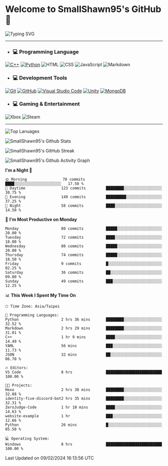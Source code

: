 # Welcome to SmallShawn95's GitHub 👋

![Typing SVG](https://readme-typing-svg.demolab.com/?lines=print("Hello,+world");cout+>>+"Hello,+world!";console.log("Hello,+world!")&center=true&vCenter=true&size=22&random=true)

***
<!-- https://shields.io/, https://simpleicons.org/ -->
* ### 💻 Programming Language
[![C++](https://img.shields.io/badge/-C++-00599C?style=flat-square&logo=cplusplus)](https://cplusplus.com/)
[![Python](https://img.shields.io/badge/-Python-3776AB?style=flat-square&logo=python&logoColor=white)](https://www.python.org/)
![HTML](https://img.shields.io/badge/-HTML-E34F26?style=flat-square&logo=html5&logoColor=white)
![CSS](https://img.shields.io/badge/-CSS-1572B6?style=flat-square&logo=css3)
![JavaScript](https://img.shields.io/badge/-JavaScript-F7DF1E?style=flat-square&logo=javascript&logoColor=white)
![Markdown](https://img.shields.io/badge/-Markdown-000000?style=flat-square&logo=markdown)
* ### 💻 Development Tools
[![Git](https://img.shields.io/badge/-Git-f05032?style=flat-square&logo=git&logoColor=white)](https://git-scm.com/)
[![GitHub](https://img.shields.io/badge/-GitHub-181717?style=flat-square&logo=github)](https://github.com/)
[![Visual Studio Code](https://img.shields.io/badge/-Visual%20Studio%20Code-007ACC?style=flat-square&logo=visualstudiocode)](https://code.visualstudio.com/)
[![Unity](https://img.shields.io/badge/-Unity-000000?style=flat-square&logo=unity)](https://unity.com/)
[![MongoDB](https://img.shields.io/badge/-MongoDB-47A248?style=flat-square&logo=mongodb&logoColor=white)](https://www.mongodb.com/)
* ### 💻 Gaming & Entertainment
![Xbox](https://img.shields.io/badge/-Xbox-107C10?style=flat-square&logo=xbox)
![Steam](https://img.shields.io/badge/-Steam-000000?style=flat-square&logo=steam)
***

<!-- ![GitHub User's Stars](https://img.shields.io/github/stars/smallshawn95?color=orange&label=Stars&labelColor=yellow) -->
<!-- ![GitHub Followers](https://img.shields.io/github/followers/smallshawn95?color=orange&label=Followers&labelColor=FFDBAC) -->

![Top Lanuages](https://github-readme-stats.vercel.app/api/top-langs/?username=smallshawn95&theme=holi&layout=donut&size_weight=0.5&count_weight=0.5&exclude_repo=smallshawn95.github.io)

![SmallShawn95's Github Stats](https://github-readme-stats.vercel.app/api?username=smallshawn95&theme=holi&show_icons=true&rank_icon=github)

![SmallShawn95's GitHub Streak](https://streak-stats.demolab.com/?user=smallshawn95&theme=holi-theme&date_format=M%20j%5B%2C%20Y%5D)

![SmallShawn95's Github Activity Graph](https://github-readme-activity-graph.vercel.app/graph?username=smallshawn95&theme=tokyo-night)

<!-- ![SmallShawn95's WakaTime Stats](https://github-readme-stats.vercel.app/api/wakatime?username=smallshawn95) -->
<!-- ![Repositorie Card](https://github-readme-stats.vercel.app/api/pin/?username=smallshawn95&repo=Python-Discord-Bot-Course&theme=holi) -->
<!-- ![Repositorie Card](https://github-readme-stats.vercel.app/api/pin/?username=smallshawn95&repo=ZeroJudge-Code&theme=holi) -->

<!--START_SECTION:waka-->
**I'm a Night 🦉** 

```text
🌞 Morning                70 commits          ████░░░░░░░░░░░░░░░░░░░░░   17.50 % 
🌆 Daytime                123 commits         ████████░░░░░░░░░░░░░░░░░   30.75 % 
🌃 Evening                149 commits         █████████░░░░░░░░░░░░░░░░   37.25 % 
🌙 Night                  58 commits          ████░░░░░░░░░░░░░░░░░░░░░   14.50 % 
```
📅 **I'm Most Productive on Monday** 

```text
Monday                   80 commits          █████░░░░░░░░░░░░░░░░░░░░   20.00 % 
Tuesday                  72 commits          ████░░░░░░░░░░░░░░░░░░░░░   18.00 % 
Wednesday                80 commits          █████░░░░░░░░░░░░░░░░░░░░   20.00 % 
Thursday                 74 commits          █████░░░░░░░░░░░░░░░░░░░░   18.50 % 
Friday                   9 commits           █░░░░░░░░░░░░░░░░░░░░░░░░   02.25 % 
Saturday                 36 commits          ██░░░░░░░░░░░░░░░░░░░░░░░   09.00 % 
Sunday                   49 commits          ███░░░░░░░░░░░░░░░░░░░░░░   12.25 % 
```


📊 **This Week I Spent My Time On** 

```text
🕑︎ Time Zone: Asia/Taipei

💬 Programming Languages: 
Python                   2 hrs 36 mins       ████████░░░░░░░░░░░░░░░░░   32.52 % 
Markdown                 2 hrs 29 mins       ████████░░░░░░░░░░░░░░░░░   31.01 % 
C++                      1 hr 9 mins         ████░░░░░░░░░░░░░░░░░░░░░   14.49 % 
YAML                     56 mins             ███░░░░░░░░░░░░░░░░░░░░░░   11.73 % 
JSON                     32 mins             ██░░░░░░░░░░░░░░░░░░░░░░░   06.70 % 

🔥 Editors: 
VS Code                  8 hrs               █████████████████████████   100.00 % 

🐱‍💻 Projects: 
Hexo                     2 hrs 38 mins       ████████░░░░░░░░░░░░░░░░░   32.88 % 
identity-five-discord-bot2 hrs 35 mins       ████████░░░░░░░░░░░░░░░░░   32.31 % 
ZeroJudge-Code           1 hr 10 mins        ████░░░░░░░░░░░░░░░░░░░░░   14.63 % 
website-example          1 hr                ███░░░░░░░░░░░░░░░░░░░░░░   12.66 % 
Python                   26 mins             █░░░░░░░░░░░░░░░░░░░░░░░░   05.50 % 

💻 Operating System: 
Windows                  8 hrs               █████████████████████████   100.00 % 
```


 Last Updated on 09/02/2024 16:13:56 UTC
<!--END_SECTION:waka-->

<!--
**smallshawn95/smallshawn95** is a ✨ _special_ ✨ repository because its `README.md` (this file) appears on your GitHub profile.

- 🔭 I’m currently working on ...
- 🌱 I’m currently learning ...
- 👯 I’m looking to collaborate on ...
- 🤔 I’m looking for help with ...
- 💬 Ask me about ...
- 📫 How to reach me: ...
- 😄 Pronouns: ...
- ⚡ Fun fact: ...
-->
